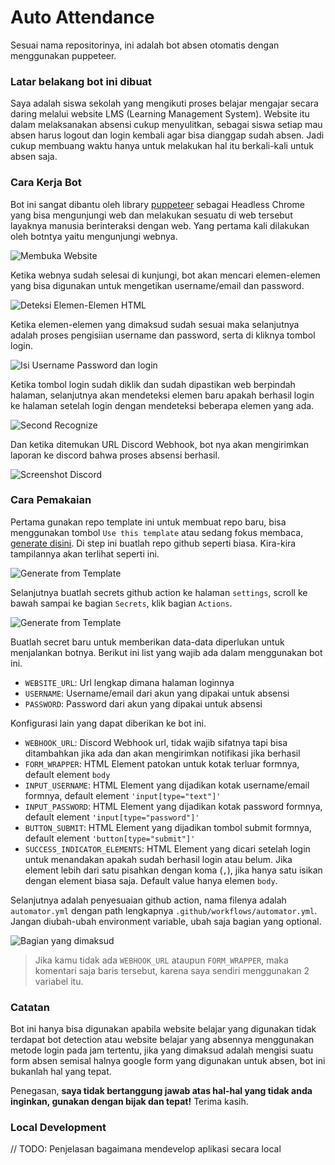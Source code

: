 # Auto Attendance

Sesuai nama repositorinya, ini adalah bot absen otomatis dengan menggunakan puppeteer.

### Latar belakang bot ini dibuat

Saya adalah siswa sekolah yang mengikuti proses belajar mengajar secara daring melalui website LMS (Learning Management System). Website itu dalam melaksanakan absensi cukup menyulitkan, sebagai siswa setiap mau absen harus logout dan login kembali agar bisa dianggap sudah absen. Jadi cukup membuang waktu hanya untuk melakukan hal itu berkali-kali untuk absen saja.

### Cara Kerja Bot

Bot ini sangat dibantu oleh library [puppeteer](https://github.com/puppeteer/puppeteer) sebagai Headless Chrome yang bisa mengunjungi web dan melakukan sesuatu di web tersebut layaknya manusia berinteraksi dengan web. Yang pertama kali dilakukan oleh botntya yaitu mengunjungi webnya.

![Membuka Website](assets/img/Membuka_Website.png)

Ketika webnya sudah selesai di kunjungi, bot akan mencari elemen-elemen yang bisa digunakan untuk mengetikan username/email dan password.

![Deteksi Elemen-Elemen HTML](assets/img/Elements_Recognize.png)

Ketika elemen-elemen yang dimaksud sudah sesuai maka selanjutnya adalah proses pengisiian username dan password, serta di kliknya tombol login.

![Isi Username Password dan login](assets/img/Isi_Username_dan_Password.png)

Ketika tombol login sudah diklik dan sudah dipastikan web berpindah halaman, selanjutnya akan mendeteksi elemen baru apakah berhasil login ke halaman setelah login dengan mendeteksi beberapa elemen yang ada.

![Second Recognize](assets/img/Second_Recognize.png)

Dan ketika ditemukan URL Discord Webhook, bot nya akan mengirimkan laporan ke discord bahwa proses absensi berhasil.

![Screenshot Discord](assets/img/Screenshot_Discord.jpg)

### Cara Pemakaian

Pertama gunakan repo template ini untuk membuat repo baru, bisa menggunakan tombol `Use this template` atau sedang fokus membaca, [generate disini](https://github.com/reacto11mecha/auto-attendance/generate). Di step ini buatlah repo github seperti biasa. Kira-kira tampilannya akan terlihat seperti ini.

![Generate from Template](assets/img/Generate_from_template.png)

Selanjutnya buatlah secrets github action ke halaman `settings`, scroll ke bawah sampai ke bagian `Secrets`, klik bagian `Actions`.

![Generate from Template](assets/img/Secrets_Actions.png)

Buatlah secret baru untuk memberikan data-data diperlukan untuk menjalankan botnya. Berikut ini list yang wajib ada dalam menggunakan bot ini.

- `WEBSITE_URL`: Url lengkap dimana halaman loginnya
- `USERNAME`: Username/email dari akun yang dipakai untuk absensi
- `PASSWORD`: Password dari akun yang dipakai untuk absensi

Konfigurasi lain yang dapat diberikan ke bot ini.

- `WEBHOOK_URL`: Discord Webhook url, tidak wajib sifatnya tapi bisa ditambahkan jika ada dan akan mengirimkan notifikasi jika berhasil
- `FORM_WRAPPER`: HTML Element patokan untuk kotak terluar formnya, default element `body`
- `INPUT_USERNAME`: HTML Element yang dijadikan kotak username/email formnya, default element `'input[type="text"]'`
- `INPUT_PASSWORD`: HTML Element yang dijadikan kotak password formnya, default element `'input[type="password"]'`
- `BUTTON_SUBMIT`: HTML Element yang dijadikan tombol submit formnya, default element `'button[type="submit"]'`
- `SUCCESS_INDICATOR_ELEMENTS`: HTML Element yang dicari setelah login untuk menandakan apakah sudah berhasil login atau belum. Jika element lebih dari satu pisahkan dengan koma (`,`), jika hanya satu isikan dengan element biasa saja. Default value hanya elemen `body`.

Selanjutnya adalah penyesuaian github action, nama filenya adalah `automator.yml` dengan path lengkapnya `.github/workflows/automator.yml`. Jangan diubah-ubah environment variable, ubah saja bagian yang optional.

![Bagian yang dimaksud](assets/img/Bagian_Yang_Dimaksud.png)

> Jika kamu tidak ada `WEBHOOK_URL` ataupun `FORM_WRAPPER`, maka komentari saja baris tersebut, karena saya sendiri menggunakan 2 variabel itu.

### Catatan

Bot ini hanya bisa digunakan apabila website belajar yang digunakan tidak terdapat bot detection atau website belajar yang absennya menggunakan metode login pada jam tertentu, jika yang dimaksud adalah mengisi suatu form absen semisal halnya google form yang digunakan untuk absen, bot ini bukanlah hal yang tepat.

Penegasan, **saya tidak bertanggung jawab atas hal-hal yang tidak anda inginkan, gunakan dengan bijak dan tepat!** Terima kasih.

### Local Development

// TODO: Penjelasan bagaimana mendevelop aplikasi secara local
